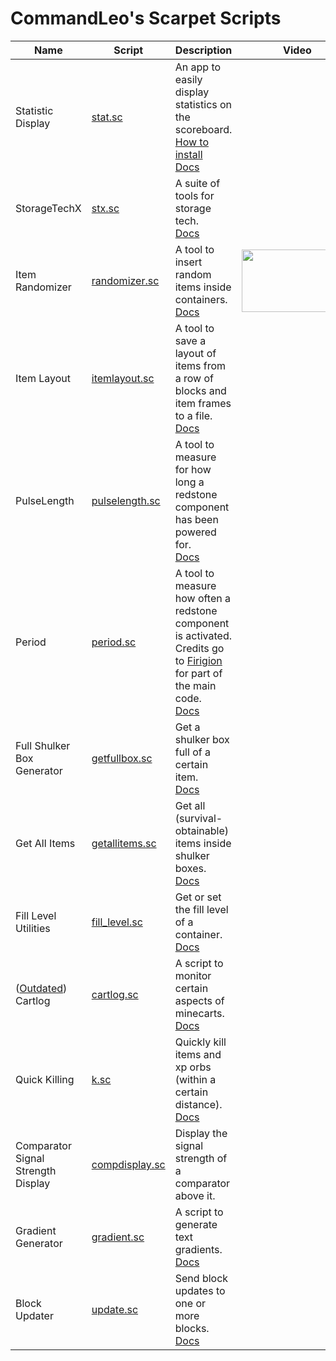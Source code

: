 # CommandLeo's Scarpet Scripts

Name|Script|Description|Video
---|---|---|---
Statistic Display|[stat.sc](https://raw.githubusercontent.com/CommandLeo/scarpet/main/programs/stat.sc)|An app to easily display statistics on the scoreboard.<br> [How to install](https://github.com/CommandLeo/scarpet/wiki/Statistic-Display#how-to-install) <br> [Docs](https://github.com/CommandLeo/scarpet/wiki/Statistic-Display)
StorageTechX|[stx.sc](https://raw.githubusercontent.com/CommandLeo/scarpet/main/programs/stx.sc)|A suite of tools for storage tech. <br> [Docs](https://github.com/CommandLeo/scarpet/wiki/StorageTechX)
Item Randomizer|[randomizer.sc](https://raw.githubusercontent.com/CommandLeo/scarpet/main/programs/randomizer.sc)|A tool to insert random items inside containers.<br> [Docs](https://github.com/CommandLeo/scarpet/wiki/Item-Randomizer)|[<img src="https://img.youtube.com/vi/EuKzIyFd44Y/mqdefault.jpg" width="177" height="100">](https://youtu.be/EuKzIyFd44Y)
Item Layout|[itemlayout.sc](https://raw.githubusercontent.com/CommandLeo/scarpet/main/programs/itemlayout.sc)|A tool to save a layout of items from a row of blocks and item frames to a file.<br> [Docs](https://github.com/CommandLeo/scarpet/wiki/Item-Layout)
PulseLength|[pulselength.sc](https://raw.githubusercontent.com/CommandLeo/scarpet/main/programs/pulselength.sc)|A tool to measure for how long a redstone component has been powered for.<br> [Docs](https://github.com/CommandLeo/scarpet/wiki/PulseLength)
Period|[period.sc](https://raw.githubusercontent.com/CommandLeo/scarpet/main/programs/period.sc)|A tool to measure how often a redstone component is activated.<br> Credits go to [Firigion](https://github.com/Firigion) for part of the main code.<br> [Docs](https://github.com/CommandLeo/scarpet/wiki/Period)
Full Shulker Box Generator|[getfullbox.sc](https://raw.githubusercontent.com/CommandLeo/scarpet/main/programs/getfullbox.sc)|Get a shulker box full of a certain item.<br> [Docs](https://github.com/CommandLeo/scarpet/wiki/Full-Shulker-Box-Generator)
Get All Items|[getallitems.sc](https://raw.githubusercontent.com/CommandLeo/scarpet/main/programs/getallitems.sc)|Get all (survival-obtainable) items inside shulker boxes.<br> [Docs](https://github.com/CommandLeo/scarpet/wiki/Get-All-Items)
Fill Level Utilities|[fill_level.sc](https://raw.githubusercontent.com/CommandLeo/scarpet/main/programs/fill_level.sc)|Get or set the fill level of a container.<br> [Docs](https://github.com/CommandLeo/scarpet/wiki/Fill-Level-Utilities)
([Outdated](https://github.com/2No2Name/MendedMinecarts)) Cartlog|[cartlog.sc](https://raw.githubusercontent.com/CommandLeo/scarpet/main/programs/cartlog.sc)|A script to monitor certain aspects of minecarts.<br> [Docs](https://github.com/CommandLeo/scarpet/wiki/Cartlog)
Quick Killing|[k.sc](https://raw.githubusercontent.com/CommandLeo/scarpet/main/programs/k.sc)|Quickly kill items and xp orbs (within a certain distance).<br> [Docs](https://github.com/CommandLeo/scarpet/wiki/Quick-Killing)
Comparator Signal Strength Display|[compdisplay.sc](https://raw.githubusercontent.com/CommandLeo/scarpet/main/programs/compdisplay.sc)|Display the signal strength of a comparator above it.
Gradient Generator|[gradient.sc](https://raw.githubusercontent.com/CommandLeo/scarpet/main/programs/gradient.sc)|A script to generate text gradients.<br> [Docs](https://github.com/CommandLeo/scarpet/wiki/Gradient-Generator)
Block Updater|[update.sc](https://raw.githubusercontent.com/CommandLeo/scarpet/main/programs/update.sc)|Send block updates to one or more blocks.<br> [Docs](https://github.com/CommandLeo/scarpet/wiki/Block-Updater)
